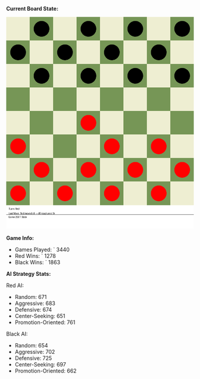 
**Current Board State:**  
<!-- START_GIF -->
![Checkers Game](./checkers_game.gif)
<!-- END_GIF -->

**Game Info:**  
- Games Played: `<!-- GAMES_PLAYED --> 3440
- Red Wins: `<!-- RED_WINS --> 1278
- Black Wins: `<!-- BLACK_WINS --> 1863

<!-- AI_STATS -->
**AI Strategy Stats:**

Red AI:
- Random: 671
- Aggressive: 683
- Defensive: 674
- Center-Seeking: 651
- Promotion-Oriented: 761

Black AI:
- Random: 654
- Aggressive: 702
- Defensive: 725
- Center-Seeking: 697
- Promotion-Oriented: 662

